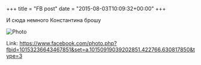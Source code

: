+++
title = "FB post"
date = "2015-08-03T10:09:32+00:00"
+++

И сюда немного Константина брошу

![Photo](https://scontent.xx.fbcdn.net/v/t1.0-0/p130x130/11825945_10153236643467851_3932761510503920322_n.jpg?oh=332df9d91c19c400705a7206c179d3e6&oe=59A8A268)


Link: https://www.facebook.com/photo.php?fbid=10153236643467851&set=a.10150919039202851.422766.630817850&type=3
